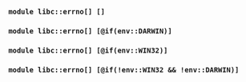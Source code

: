 ### `module libc::errno[] []`
### `module libc::errno[] [@if(env::DARWIN)]`
### `module libc::errno[] [@if(env::WIN32)]`
### `module libc::errno[] [@if(!env::WIN32 && !env::DARWIN)]`
